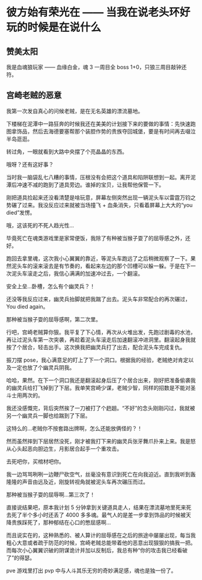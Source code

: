# 彼方始有荣光在 —— 当我在说老头环好玩的时候是在说什么

## 赞美太阳

我是血魂狼玩家 —— 血缘白金，魂 3 一周目全 boss 1+0，只狼三周目敲钟还符。



## 宫崎老贼的恶意

我第一次发自真心的问候老贼，是在无名英雄的漂流墓地。

下楼梯在泥潭中一路狂奔的时候我还在美美的计划接下来的要做的事情：先快速跑图拿饰品，然后去海德要塞帮那个装腔作势的贵族夺回城堡，要是有时间再去啜泣半岛逛逛。

转过角，一眼就看到大路中央摆了个亮晶晶的东西。

哦呀？还有这好事？

当时我一脑袋乱七八糟的事情，压根没有会把这个道具和陷阱联想到一起。离开泥潭后冲速不减的跑到了道具旁边。谁掉的宝贝，让我帮他保管一下。

刚把道具捡起来还没看清楚是啥玩意，屏幕左侧突然出现一辆泥头车以雷霆万钧之势碾了过来。我没反应过来就被当场撞飞 + 血条消失，只看着屏幕上大大的“you died”发愣。

哦，这该死的不死人趋光性...

毕竟死亡在魂类游戏里是家常便饭，我除了有种被当猴子耍了的屈辱感之外，还好。

跑回去拿里魂，这次我小心翼翼的靠近，等泥头车跑远了之后稍微观察了一下。果然泥头车的滚来滚去是有节奏的，看起来左边的那个凹槽可以躲一躲。于是在下一次泥头车滚走之后，我信心满满的加速冲过去，一个翻滚。

安全上垒...卧槽，怎么有个幽灵兵？！

还没等我反应过来，幽灵兵抬脚就把我踹了出去。泥头车非常配合的再次碾过，You died again。

那种被当猴子耍的屈辱感啊，第二次里。

行吧，宫崎老贼算你狠。我平复了下心情，再次从火堆出发，先跑过剧毒的水池，再让过泥头车第一次突袭，再趁着泥头车滚走后加速翻滚冲进洞里。翻滚起身我就按了个居合，轻击出手。这次换我把幽灵兵打了出去，配合泥头车完成复仇。

振刀摆 pose，我心满意足的盯上了下一个洞口。根据我的经验，老贼绝对肯定以及一定也放了个幽灵兵阴我。

哈哈，果然。在下一个洞口我还是翻滚起身后压了个居合出来，刚好把准备偷袭我的幽灵兵给打飞掉到了下层。我单笑宫崎少谋，老贼少智，同样的招数是不能对圣斗士用两次的。

我还没感慨完，背后突然挨了一刀被打了个趔趄。“不好”的念头刚刚闪过，我就被另一个幽灵兵一脚也给踹到了下层。

这特么的...老贼你不按套路出牌啊，怎么还能放俩怪的？！

然而虽然摔到下层居然没死，刚才被我打下来的幽灵兵张牙舞爪扑来上来。我是怒从心头起恶向胆边生，月影居合起手一个重攻击。

去死吧你，买棺材吧你。

我一边骂骂咧咧一边鞭尸砍空气，丝毫没有意识到死亡在向我迫近。直到我听到轰隆隆的声音由远及近，刚旋转视角就被泥头车再次碾压而过。

那种被当猴子耍的屈辱啊...第三次了！

直接说结果吧，原本我计划 5 分钟拿到关键道具走人，结果在漂流墓地里死来死去死了半个多小时还丢了 4000 多多魂。最气人的是差一步拿到饰品的时候被天降贵族踩死了，那种郁结在心口的憋屈感啊...

而且说实在的，这种熟悉的、被人算计的屈辱感在之后的旅途中屡屡出现，每当我粗心大意或者疏于防范的时候，宫崎老贼总能带着他的恶意出现狠狠的搞我一把。而每次小心翼翼识破的阴谋诡计并加以反制后，我总有种“你的攻击我已经看破了”的得瑟。

pve 游戏里打出 pvp 中与人斗其乐无穷的奇妙满足感，魂也是独一份了。





